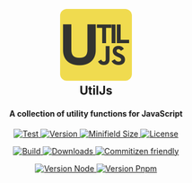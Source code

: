 <h2 align="center">
  <br>
  <img src="./assets/utiljs.png" alt="EeJs" width="128" style="border-radius:12px;"></a>
  <br>
  UtilJs
  <br>
</h2>

<h4 align="center">A collection of utility functions for JavaScript</h4>

<p align="center">
  <a href="https://github.com/keskinkaan/utiljs/actions/workflows/main.yaml" target="_self">
    <img src="https://github.com/keskinkaan/utiljs/actions/workflows/main.yaml/badge.svg" alt="Test"/> 
  </a>
  <a href="https://www.npmjs.com/package/@kinbay/utiljs" target="_blank">
    <img src="https://img.shields.io/github/package-json/v/keskinkaan/utiljs" alt="Version"/>
  </a>
  <a href="https://www.npmjs.com/package/@kinbay/utiljs" target="_blank">
    <img src="https://img.shields.io/bundlephobia/min/%40kinbay%2Futiljs?color=blue" alt="Minifield Size"/>
  </a>
  <a href="https://github.com/keskinkaan/utiljs/blob/dev/LICENSE" target="_self">
    <img src="https://img.shields.io/github/license/keskinkaan/utiljs?color=blue" alt="License"/>
  </a>
</p>

<p align="center">
  <a href="https://www.npmjs.com/package/@kinbay/utiljs" target="_blank">
    <img src="https://img.shields.io/github/actions/workflow/status/keskinkaan/utiljs/main.yaml?branch=dev&color=green" alt="Build"/> 
  </a>
  <a href="https://www.npmjs.com/package/@kinbay/utiljs" target="_blank">
    <img src="https://img.shields.io/npm/dt/%40kinbay%2Futiljs" alt="Downloads"/> 
  </a>
  <a href="http://commitizen.github.io/cz-cli/" target="_blank">
    <img src="https://img.shields.io/badge/commitizen-friendly-blue.svg" alt="Commitizen friendly"/> 
  </a>
</p>

<p align="center">
  <a href="" target="_blank">
    <img src="https://img.shields.io/node/v/%40kinbay%2Futiljs" alt="Version Node"/> 
  </a>
  <a href="https://pnpm.io/installation" target="_blank">
    <img src="https://img.shields.io/badge/pnpm-%3E%3D%209.0.1-blue.svg" alt="Version Pnpm"/> 
  </a>
</p>
